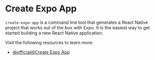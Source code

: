 # Create Expo App

`create-expo-app` is a command line tool that generates a React Native project that works out of the box with Expo. It is the easiest way to get started building a new React Native application.

Visit the following resources to learn more:

- [@official@Create Expo App](https://docs.expo.dev/tutorial/create-your-first-app/)